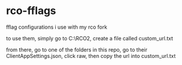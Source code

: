 # rco-fflags
fflag configurations i use with my rco fork

to use them, simply go to C:\RCO2, create a file called custom_url.txt

from there, go to one of the folders in this repo, go to their ClientAppSettings.json, click raw, then copy the url into custom_url.txt
